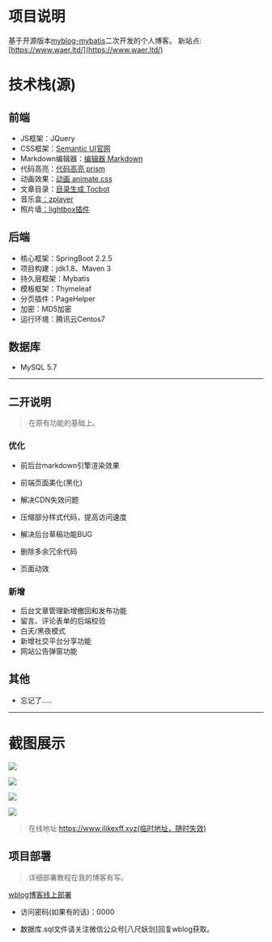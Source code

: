 # 项目说明

基于开源版本[myblog-mybatis](https://github.com/oneStarLR/myblog-mybatis)二次开发的个人博客。
新站点:[https://www.waer.ltd/](https://www.waer.ltd/)



#  技术栈(源)

## 前端

- JS框架：JQuery
- CSS框架：[Semantic UI官网](https://semantic-ui.com/)
- Markdown编辑器：[编辑器 Markdown](https://pandao.github.io/editor.md/)
- 代码高亮：[代码高亮 prism](https://github.com/PrismJS/prism)
- 动画效果：[动画 animate.css](https://daneden.github.io/animate.css/)
- 文章目录：[目录生成 Tocbot](https://tscanlin.github.io/tocbot/)
- 音乐盒[：zplayer](https://gitee.com/supperzh/zplayer)
- 照片墙[：lightbox插件](https://github.com/JavaScript-Kit/jkresponsivegallery)

## 后端

- 核心框架：SpringBoot 2.2.5
- 项目构建：jdk1.8、Maven 3
- 持久层框架：Mybatis
- 模板框架：Thymeleaf
- 分页插件：PageHelper
- 加密：MD5加密
- 运行环境：腾讯云Centos7

## 数据库

- MySQL 5.7

****

## 二开说明

> 在原有功能的基础上。

### 优化

- 前后台markdown引擎渲染效果

- 前端页面美化(黑化)
- 解决CDN失效问题
- 压缩部分样式代码，提高访问速度
- 解决后台草稿功能BUG
- 删除多余冗余代码
- 页面动效

### 新增

- 后台文章管理新增撤回和发布功能
- 留言、评论表单的后端校验
- 白天/黑夜模式
- 新增社交平台分享功能
- 网站公告弹窗功能

## 其他

- 忘记了…..

****

# 截图展示

![](https://images.waer.ltd/img/20220804124118.png)

![](https://images.waer.ltd/img/20220804124032.png)

![](https://images.waer.ltd/img/20220804123803.png)

![](https://images.waer.ltd/img/20220805135242.png)

> 在线地址:https://www.ilikexff.xyz(临时地址，随时失效)

## 项目部署

> 详细部署教程在我的博客有写。

[wblog博客线上部署](https://www.waer.ltd/articles/2022/08/04/1659587541384.html)
- 访问密码(如果有的话)：0000

- 数据库.sql文件请关注微信公众号[八尺妖剑]回复wblog获取。
